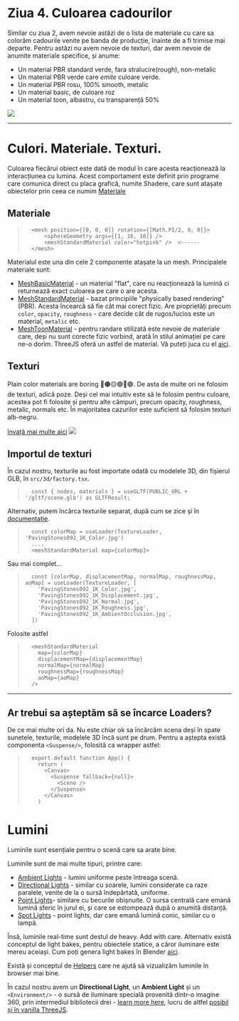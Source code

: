# Ziua 4. Culoarea cadourilor

Similar cu ziua 2, avem nevoie astăzi de o lista de materiale cu care sa colorăm cadourile venite pe banda de producție, înainte de a fi trimise mai departe.
Pentru astăzi nu avem nevoie de texturi, dar avem nevoie de anumite materiale specifice, și anume:

- Un material PBR standard verde, fara stralucire(rough), non-metalic
- Un material PBR verde care *emite* culoare verde.
- Un material PBR rosu, 100% smooth, metalic
- Un material basic, de culoare roz
- Un material toon, albastru, cu transparență 50%

![](https://d3tycb976jpudc.cloudfront.net/public/images/christmas-advent-2022/c4-cerinta.png)

---

# Culori. Materiale. Texturi.

Culoarea fiecărui obiect este dată de modul în care acesta reacționează la interacțiunea cu lumina. Acest comportament este definit prin programe care comunica direct cu placa grafică, numite Shadere, care sunt atașate obiectelor prin ceea ce numim [Materiale](https://threejs.org/docs/#api/en/materials/Material)


## Materiale

>       <mesh position={[0, 0, 0]} rotation={[Math.PI/2, 0, 0]}>
>           <sphereGeometry args={[1, 16, 16]} />
>           <meshStandardMaterial color="hotpink" />  <------
>       </mesh>

Materialul este una din cele 2 componente atașate la un mesh. 
Principalele materiale sunt:

- [MeshBasicMaterial](https://threejs.org/docs/#api/en/materials/MeshBasicMaterial) - un material "flat", care nu reacționează la lumină ci returnează exact culoarea pe care o are acesta.
- [MeshStandardMaterial](https://threejs.org/docs/#api/en/materials/MeshStandardMaterial) - bazat principiile "physically based rendering" (PBR). Acesta încearcă să fie cât mai corect fizic. Are proprietăți precum `color`, `opacity`, `roughness` - care decide cât de rugos/lucios este un material, `metalic` etc.
- [MeshToonMaterial](https://threejs.org/docs/#api/en/materials/MeshToonMaterial) - pentru randare stilizată este nevoie de materiale care, deși nu sunt corecte fizic vorbind, arată în stilul animației pe care ne-o dorim. ThreeJS oferă un astfel de material. Vă puteți juca cu el [aici](https://threejs.org/docs/#api/en/materials/MeshToonMaterial).

## Texturi
Plain color materials are boring 🔴🟠🟡🟢🔵🟣.
De asta de multe ori ne folosim de texturi, adică poze. Deși cel mai intuitiv este să le folosim pentru culoare, acestea pot fi folosite și pentru alte câmpuri, precum opacity, roughness, metalic, normals etc. În majoritatea cazurilor este suficient să folosim texturi alb-negru.

[învață mai multe aici](https://www.a23d.co/blog/different-maps-in-pbr-textures/)
![](https://cloud.a23d.co/files/2021/11/A23D-PBR-Maps-scaled.jpg)

## Importul de texturi
În cazul nostru, texturile au fost importate odată cu modelele 3D, din fișierul GLB, în `src/3d/factory.tsx`.

>       const { nodes, materials } = useGLTF(PUBLIC_URL + '/gltf/scene.glb') as GLTFResult;

Alternativ, putem încărca texturile separat, după cum se zice și în [documentație](https://docs.pmnd.rs/react-three-fiber/tutorials/loading-textures).

>       const colorMap = useLoader(TextureLoader, 'PavingStones092_1K_Color.jpg')
>       ....
>       <meshStandardMaterial map={colorMap}>

Sau mai complet...

>       const [colorMap, displacementMap, normalMap, roughnessMap, aoMap] = useLoader(TextureLoader, [
>         'PavingStones092_1K_Color.jpg',
>         'PavingStones092_1K_Displacement.jpg',
>         'PavingStones092_1K_Normal.jpg',
>         'PavingStones092_1K_Roughness.jpg',
>         'PavingStones092_1K_AmbientOcclusion.jpg',
>       ])

Folosite astfel

>       <meshStandardMaterial
>         map={colorMap}
>         displacementMap={displacementMap}
>         normalMap={normalMap}
>         roughnessMap={roughnessMap}
>         aoMap={aoMap}
>       />
---

## Ar trebui sa așteptăm să se încarce Loaders?

De ce mai multe ori da. Nu este chiar ok sa încărcăm scena deși în spate sunetele, texturile, modelele 3D încă sunt pe drum. Pentru a aștepta există componenta `<Suspense/>`, folosită ca wrapper astfel:


>       export default function App() {
>         return (
>           <Canvas>
>             <Suspense fallback={null}>
>               <Scene />
>             </Suspense>
>           </Canvas>
>         )

# Lumini

Luminile sunt esențiale pentru o scenă care sa arate bine. 

Luminile sunt de mai multe tipuri, printre care:
- [Ambient Lights](https://threejs.org/docs/#api/en/lights/AmbientLight) - lumini uniforme peste întreaga scenă.
- [Directional Lights](https://threejs.org/docs/#api/en/lights/DirectionalLight) - similar cu soarele, lumini considerate ca raze paralele, venite de la o sursă îndepărtată, uniforme.
- [Point Lights](https://threejs.org/docs/#api/en/lights/PointLight)- similare cu becurile obișnuite. O sursa centrală care emană lumină sferic în jurul ei, și care se estompează după o anumită distanță.
- [Spot Lights](https://threejs.org/docs/#api/en/lights/SpotLight) - point lights, dar care emană lumină conic, similar cu o lampă.

Însă, luminile real-time sunt destul de heavy. Add with care. Alternativ există conceptul de light bakes, pentru obiectele statice, a căror iluminare este mereu aceiași. Cum poți genera light bakes în Blender [aici](https://youtu.be/Ip-OYM1u6Eg).

Există și conceptul de [Helpers](https://threejs.org/docs/#api/en/helpers/DirectionalLightHelper) care ne ajută să vizualizăm luminile în browser mai bine.

În cazul nostru avem un **Directional Light**, un **Ambient Light** și un `<Environment/>` - o sursă de iluminare specială provenită dintr-o imagine 360, prin intermediul bibliotecii drei - [learn more here](https://github.com/pmndrs/drei#environment), lucru de altfel [posibil și în vanilla ThreeJS](https://threejs.org/examples/?q=hdr#webgl_materials_envmaps_hdr).
